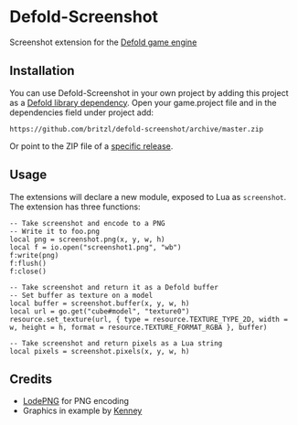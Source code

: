 # Defold-Screenshot
Screenshot extension for the [Defold game engine](http://www.defold.com)

## Installation
You can use Defold-Screenshot in your own project by adding this project as a [Defold library dependency](http://www.defold.com/manuals/libraries/). Open your game.project file and in the dependencies field under project add:

	https://github.com/britzl/defold-screenshot/archive/master.zip

Or point to the ZIP file of a [specific release](https://github.com/britzl/defold-screenshot/releases).

## Usage
The extensions will declare a new module, exposed to Lua as `screenshot`. The extension has three functions:

    -- Take screenshot and encode to a PNG
    -- Write it to foo.png
    local png = screenshot.png(x, y, w, h)
    local f = io.open("screenshot1.png", "wb")
    f:write(png)
    f:flush()
    f:close()
    
    -- Take screenshot and return it as a Defold buffer
    -- Set buffer as texture on a model
    local buffer = screenshot.buffer(x, y, w, h)
    local url = go.get("cube#model", "texture0")
    resource.set_texture(url, { type = resource.TEXTURE_TYPE_2D, width = w, height = h, format = resource.TEXTURE_FORMAT_RGBA }, buffer)
    
    -- Take screenshot and return pixels as a Lua string
    local pixels = screenshot.pixels(x, y, w, h)

## Credits
* [LodePNG](http://lodev.org/lodepng/) for PNG encoding
* Graphics in example by [Kenney](http://www.kenney.nl)
